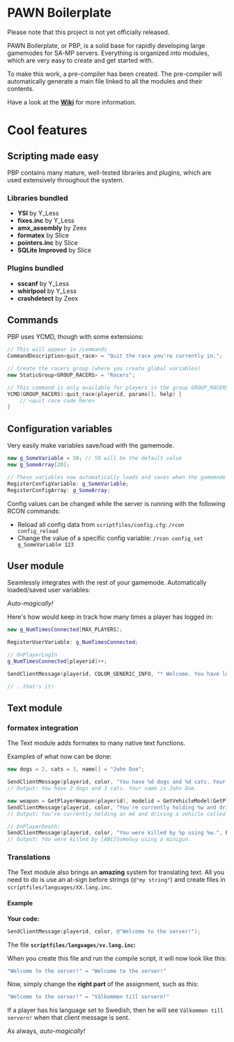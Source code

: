 # PAWN Boilerplate

Please note that this project is not yet officially released.

PAWN Boilerplate, or PBP, is a solid base for rapidly developing large gamemodes for SA-MP servers.
Everything is organized into modules, which are very easy to create and get started with.

To make this work, a pre-compiler has been created. The pre-compiler will automatically generate a main file linked to all the modules and their contents.

Have a look at the **[Wiki](https://github.com/oscar-broman/PAWN-Boilerplate/wiki)** for more information.

# Cool features

## Scripting made easy

PBP contains many mature, well-tested libraries and plugins, which are used extensively throughout the system.

### Libraries bundled

* **YSI** by Y_Less
* **fixes.inc** by Y_Less
* **amx_assembly** by Zeex
* **formatex** by Slice
* **pointers.inc** by Slice
* **SQLite Improved** by Slice

### Plugins bundled

* **sscanf** by Y_Less
* **whirlpool** by Y_Less
* **crashdetect** by Zeex

## Commands

PBP uses YCMD, though with some extensions:

```C++
// This will appear in /commands
CommandDescription<quit_race> = "Quit the race you're currently in.";

// Create the racers group (where you create global variables)
new StaticGroup<GROUP_RACERS> = "Racers";

// This command is only available for players in the group GROUP_RACERS
YCMD(GROUP_RACERS):quit_race(playerid, params[], help) {
	// <quit race code here>
}
```

## Configuration variables

Very easily make variables save/load with the gamemode.

```C++
new g_SomeVariable = 50; // 50 will be the default value
new g_SomeArray[20];

// These variables now automatically loads and saves when the gamemode inits/exits
RegisterConfigVariable: g_SomeVariable;
RegisterConfigArray: g_SomeArray;
```

Config values can be changed while the server is running with the following RCON commands:

* Reload all config data from `scriptfiles/config.cfg`: `/rcon config_reload`
* Change the value of a specific config variable: `/rcon config_set g_SomeVariable 123`

## User module

Seamlessly integrates with the rest of your gamemode. Automatically loaded/saved user variables:

*Auto-magically!*

Here's how would keep in track how many times a player has logged in:

```C++
new g_NumTimesConnected[MAX_PLAYERS];

RegisterUserVariable: g_NumTimesConnected;

// OnPlayerLogIn
g_NumTimesConnected[playerid]++;

SendClientMessage(playerid, COLOR_GENERIC_INFO, "* Welcome. You have logged in %d times.", g_NumTimesConnected[playerid]);

// ..that's it!
```

## Text module

### formatex integration

The Text module adds formatex to many native text functions.

Examples of what now can be done:

```C++
new dogs = 2, cats = 3, name[] = "John Doe";

SendClientMessage(playerid, color, "You have %d dogs and %d cats. Your name is %s.", dogs, cats, name);
// Output: You have 2 dogs and 3 cats. Your name is John Doe.

new weapon = GetPlayerWeapon(playerid), modelid = GetVehicleModel(GetPlayerVehicleID(playerid));
SendClientMessage(playerid, color, "You're currently holding %w and driving a vehicle called %v.", weapon, modelid);
// Output: You're currently holding an m4 and driving a vehicle called Infernus.

// OnPlayerDeath:
SendClientMessage(playerid, color, "You were killed by %p using %w.", killerid, reason);
// Output: You were killed by [ABC]SomeGuy using a minigun.
```

### Translations

The Text module also brings an **amazing** system for translating text. All you need to do is use an at-sign before strings (`@"my string"`) and create files in `scriptfiles/languages/XX.lang.inc`.

#### Example

**Your code:**

```Objective-C
SendClientMessage(playerid, color, @"Welcome to the server!");
```

The file **`scriptfiles/languages/sv.lang.inc`:**

When you create this file and run the compile script, it will now look like this:

```C++
"Welcome to the server!" = "Welcome to the server!"
```

Now, simply change the **right part** of the assignment, such as this:

```C++
"Welcome to the server!" = "Välkommen till servern!"
```

If a player has his language set to Swedish, then he will see `Välkommen till servern!` when that client message is sent. 

As always, *auto-magically!*